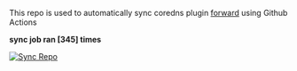 This repo is used to automatically sync coredns plugin [forward](https://github.com/QZLin/forward) using Github Actions

**sync job ran [345] times**

[![Sync Repo](https://github.com/QZLin/coredns-extract/actions/workflows/sync.yaml/badge.svg)](https://github.com/QZLin/coredns-extract/actions/workflows/sync.yaml)
